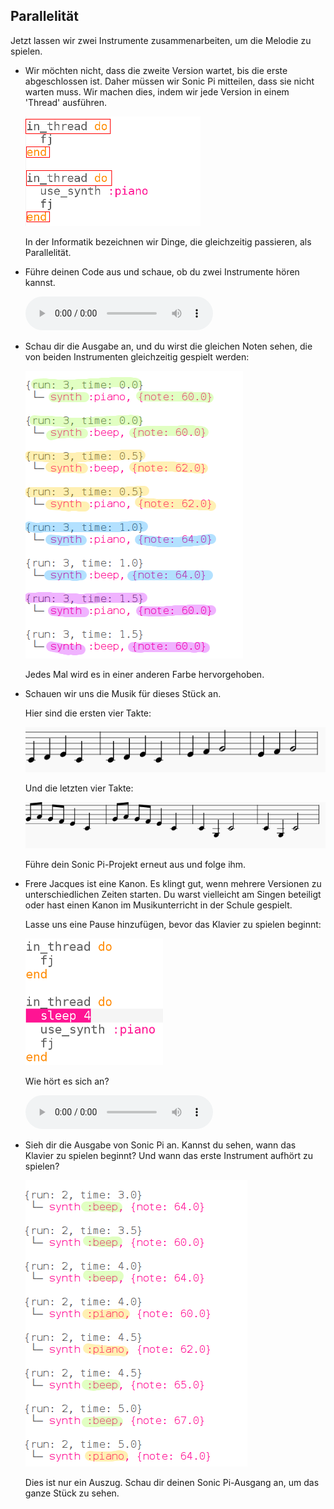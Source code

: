 ## Parallelität

Jetzt lassen wir zwei Instrumente zusammenarbeiten, um die Melodie zu spielen.

+ Wir möchten nicht, dass die zweite Version wartet, bis die erste abgeschlossen ist. Daher müssen wir Sonic Pi mitteilen, dass sie nicht warten muss. Wir machen dies, indem wir jede Version in einem 'Thread' ausführen.
    
    ![Screenshot](images/round-thread.png)
    
    In der Informatik bezeichnen wir Dinge, die gleichzeitig passieren, als Parallelität.

+ Führe deinen Code aus und schaue, ob du zwei Instrumente hören kannst.
    
    <div id="audio-preview" class="pdf-hidden">
    <audio controls preload> 
      <source src="resources/frerejacques2.mp3" type="audio/mpeg"> 
    Ihr Browser unterstützt das <code>Audio-</code> Element nicht. 
    </audio>
    </div>

+ Schau dir die Ausgabe an, und du wirst die gleichen Noten sehen, die von beiden Instrumenten gleichzeitig gespielt werden:
    
    ![Screenshot](images/round-conc-output.png)
    
    Jedes Mal wird es in einer anderen Farbe hervorgehoben.

+ Schauen wir uns die Musik für dieses Stück an.
    
    Hier sind die ersten vier Takte:
    
    ![Screenshot](images/round-music1.png)
    
    Und die letzten vier Takte:
    
    ![Screenshot](images/round-music2.png)
    
    Führe dein Sonic Pi-Projekt erneut aus und folge ihm.

+ Frere Jacques ist eine Kanon. Es klingt gut, wenn mehrere Versionen zu unterschiedlichen Zeiten starten. Du warst vielleicht am Singen beteiligt oder hast einen Kanon im Musikunterricht in der Schule gespielt.
    
    Lasse uns eine Pause hinzufügen, bevor das Klavier zu spielen beginnt:
    
    ![Screenshot](images/round-sleep.png)
    
    Wie hört es sich an?
    
    <div id="audio-preview" class="pdf-hidden">
    <audio controls preload> 
      <source src="resources/frerejacques3.mp3" type="audio/mpeg"> 
    Dein Browser unterstützt das <code>Audio-</code> Element nicht. 
    </audio>
    </div>
    
+ Sieh dir die Ausgabe von Sonic Pi an. Kannst du sehen, wann das Klavier zu spielen beginnt? Und wann das erste Instrument aufhört zu spielen?
    
    ![Screenshot](images/round-conc-output2.png)
    
    Dies ist nur ein Auszug. Schau dir deinen Sonic Pi-Ausgang an, um das ganze Stück zu sehen.
